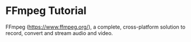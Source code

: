 # FFmpeg Tutorial

FFmpeg (https://www.ffmpeg.org/), a complete, cross-platform solution to record, convert and stream audio and video.

